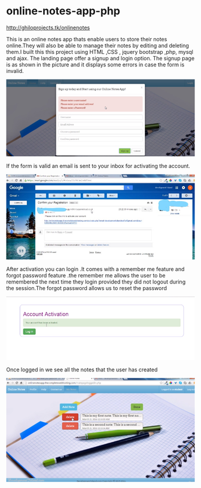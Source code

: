 # online-notes-app-php
http://ghiloprojects.tk/onlinenotes

This is an online notes app thats enable users to store their notes online.They will also be able to manage their notes by 
editing and deleting them.I built this this project using HTML ,CSS , jquery bootstrap ,php, mysql and ajax.
The landing page offer a signup and login option.
The signup page is as shown in the picture and it displays some errors in case the form is invalid.

![alt text](https://github.com/ghilo2206/online-notes-app-php/blob/main/Screenshot.png)

If the form is valid an email is sent to your inbox for activating the account.

![alt text](https://github.com/ghilo2206/online-notes-app-php/blob/main/Screenshot2.jpg)

After activation you can login .It comes with a remember me feature and forgot password feature .the remember me allows the user to be remembered the next time they login provided they did not logout during the session.The forgot password allows us to reset the password

![alt text](https://github.com/ghilo2206/online-notes-app-php/blob/main/Screenshot3.png)

Once logged in we see all the notes that the user has created

![alt text](https://github.com/ghilo2206/online-notes-app-php/blob/main/Screenshot1.png)
